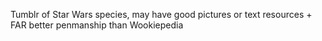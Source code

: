 
Tumblr of Star Wars species, may have good pictures or text resources + FAR better penmanship than Wookiepedia